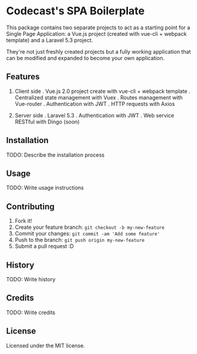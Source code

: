 # Codecast's SPA Boilerplate

This package contains two separate projects to act as a starting point for a Single Page Application: a Vue.js project (created with vue-cli + webpack template) and a Laravel 5.3 project.

They're not just freshly created projects but a fully working application that can be modified and expanded to become your own application.

## Features

1. Client side
    . Vue.js 2.0 project create with vue-cli + webpack template
    . Centralized state management with Vuex
    . Routes management with Vue-router
    . Authentication with JWT
    . HTTP requests with Axios

2. Server side
    . Laravel 5.3
    . Authentication with JWT
    . Web service RESTful with Dingo (soon)

## Installation

TODO: Describe the installation process

## Usage

TODO: Write usage instructions

## Contributing

1. Fork it!
2. Create your feature branch: `git checkout -b my-new-feature`
3. Commit your changes: `git commit -am 'Add some feature'`
4. Push to the branch: `git push origin my-new-feature`
5. Submit a pull request :D

## History

TODO: Write history

## Credits

TODO: Write credits

## License

Licensed under the MIT license.